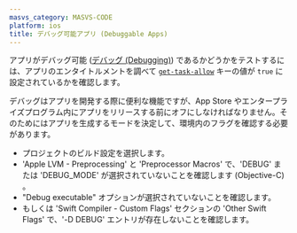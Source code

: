 ```yaml
---
masvs_category: MASVS-CODE
platform: ios
title: デバッグ可能アプリ (Debuggable Apps)
---
```


アプリがデバッグ可能 ([デバッグ (Debugging)](../../../techniques/ios/MASTG-TECH-0084.md)) であるかどうかをテストするには、アプリのエンタイトルメントを調べて [`get-task-allow`](https://developer.apple.com/documentation/security/notarizing_macos_software_before_distribution/resolving_common_notarization_issues "Resolving common notarization issues") キーの値が `true` に設定されているかを確認します。

デバッグはアプリを開発する際に便利な機能ですが、App Store やエンタープライズプログラム内にアプリをリリースする前にオフにしなければなりません。そのためにはアプリを生成するモードを決定して、環境内のフラグを確認する必要があります。

- プロジェクトのビルド設定を選択します。
- 'Apple LVM - Preprocessing' と 'Preprocessor Macros' で、'DEBUG' または 'DEBUG_MODE' が選択されていないことを確認します (Objective-C) 。
- "Debug executable" オプションが選択されていないことを確認します。
- もしくは 'Swift Compiler - Custom Flags' セクションの 'Other Swift Flags' で、'-D DEBUG' エントリが存在しないことを確認します。
